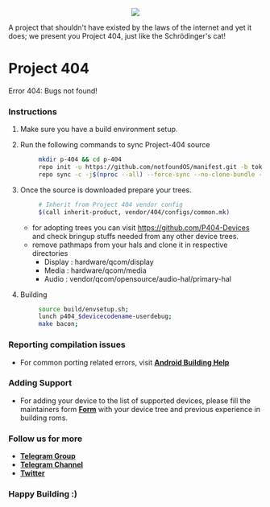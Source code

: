 <p align="center">
  <img src="https://github.com/P-404/stuff/raw/master/dump/Tokui.png" />
</p>

A project that shouldn't have existed by the laws of the internet and yet it does; we present you Project 404, just like the Schrödinger's cat!

 # Project 404
Error 404: Bugs not found!

 ### Instructions
 1. Make sure you have a build environment setup.
 2. Run the following commands to sync Project-404 source

 	```bash
         mkdir p-404 && cd p-404
         repo init -u https://github.com/notfoundOS/manifest.git -b tokui
         repo sync -c -j$(nproc --all) --force-sync --no-clone-bundle --no-tags
 	```

 3. Once the source is downloaded prepare your trees.
 	```bash
         # Inherit from Project 404 vendor config
         $(call inherit-product, vendor/404/configs/common.mk)
 	``` 
      - for adopting trees you can visit https://github.com/P404-Devices and check bringup stuffs needed from any other device trees.
      - remove pathmaps from your hals and clone it in respective directories
        - Display  : hardware/qcom/display
        - Media : hardware/qcom/media
        - Audio : vendor/qcom/opensource/audio-hal/primary-hal

4. Building
 	```bash
         source build/envsetup.sh;
         lunch p404_$devicecodename-userdebug;
         make bacon;
 	```
  ### Reporting compilation issues
 - For common porting related errors, visit [**Android Building Help**](https://t.me/AndroidBuildingHelp)

 ### Adding Support
 - For adding your device to the list of supported devices, please fill the maintainers form [**Form**](https://github.com/P-404/stuff) with your device tree and previous experience in building roms.

 ### Follow  us for more
 * [**Telegram Group**](https://t.me/project_404)
 * [**Telegram Channel**](https://t.me/project404channel)
 * [**Twitter**](https://twitter.com/Project404x)

 ### Happy Building :)
